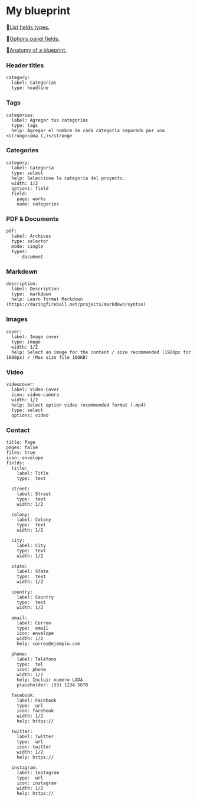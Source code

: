 # My blueprint

📌[List fields types.](https://getkirby.com/docs/cheatsheet/#panel-fields)

📌[Options panel fields.](https://getkirby.com/docs/panel/blueprints/form-fields)

📌[Anatomy of a blueprint.](https://getkirby.com/docs/panel/blueprints/anatomy-of-a-blueprint)

### Header titles
```
category:
  label: Categorías
  type: headline
```

### Tags
```
categories:
  label: Agregar tus categorías
  type: tags
  help: Agregar el nombre de cada categoría separado por una <strong>coma (,)</strong>
```

### Categories
```
category:
  label: Categoría
  type: select
  help: Selecciona la categoría del proyecto.
  width: 1/2
  options: field
  field:
    page: works
    name: categories
```


### PDF & Documents
```
pdf:
  label: Archives
  type: selector
  mode: single
  types:
    - document
```

### Markdown
```
description:
  label: Description
  type:  markdown
  help: Learn format Markdown (https://daringfireball.net/projects/markdown/syntax)
```

### Images
```
cover:
  label: Image cover
  type: image
  width: 1/2
  help: Select an image for the content / size recommended (1920px for 1080px) / (Max size file 100KB)

```


### Video
```
videocover:
  label: Video Cover
  icon: video-camera
  width: 1/2
  help: Select option video recommended format (.mp4)
  type: select
  options: video
```

### Contact
```
title: Page
pages: false
files: true
icon: envelope
fields:
  title:
    label: Title
    type:  text

  street:
    label: Street
    type:  text
    width: 1/2

  colony:
    label: Colony
    type:  text
    width: 1/2

  city:
    label: City
    type:  text
    width: 1/2
  
  state:
    label: State
    type:  text
    width: 1/2
 
  country:
    label: Country
    type:  text
    width: 1/2
    
  email:
    label: Correo
    type:  email
    icon: envelope
    width: 1/2
    help: correo@ejemplo.com

  phone:
    label: Teléfono
    type:  tel
    icon: phone
    width: 1/2
    help: Incluir numero LADA
    placeholder: (33) 1234 5678
  
  facebook:
    label: Facebook
    type:  url
    icon: facebook
    width: 1/2
    help: https://

  twitter:
    label: Twitter
    type:  url
    icon: twitter
    width: 1/2
    help: https://

  instagram:
    label: Instagram
    type:  url
    icon: instagram
    width: 1/2
    help: https://
```


